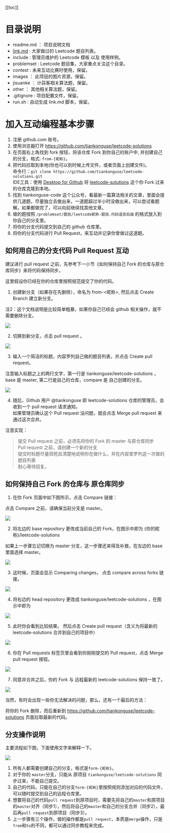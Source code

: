[[toc]]

# 目录说明

* readme.md ： 项目说明文档
* [link.md](link.md) : 大家做过的 Leetcode  题目列表。  
* include : 管理员维护的 Leetcode 模板 以及 使用样例。  
* problemset : Leetcode 题目集，大家重点关注这个目录。   
* contest : 未来互动比赛时使用，保留。  
* images ： 此项目的图片资源，保留。  
* jisuanke ： 计蒜客相关算法题，保留。  
* other ： 其他相关算法题，保留。  
* .gitignore : 项目配置文件，保留。    
* run.sh : 自动生成 link.md 脚本，保留。  




# 加入互动编程基本步骤


1. 注册 github.com 账号。  
2. 使用浏览器打开 https://github.com/tiankonguse/leetcode-solutions  
3. 在页面右上角找到 fork 按钮，将该仓库 Fork 到你自己的账户中, 并创建自己的分支，格式: `from-{昵称}`。  
4. 把代码拉取到本地(你也可以到时候上传文件，或者页面上创建文件)。  
   命令行：`git clone https://github.com/tiankonguse/leetcode-solutions.git`  
   IDE工具：使用 [Desktop for Github](https://desktop.github.com/) 将 [leetcode-solutions](https://github.com/tiankonguse/leetcode-solutions.git) 这个你 Fork 过来的仓库克隆到本地。  
5. 找到 tiankonguse-code 这个公众号，看最新一篇算法相关的文章，里面会提供几道题，尽量独立去做出来，一道题超过半小时没做出来，可以尝试看题解。如果都做完了，可以向前继续找其他文章。  
6. 做的题按照 `/problemset/题目/leetcode昵称-题目.代码语言后缀` 的格式放入到你自己的分支里。  
7. 将你的分支代码提交到自己的 github 仓库里。  
8. 将你的分支代码进行 Pull Request，来互动并记录你曾做过这道题。  



## 如何用自己的分支代码 Pull Request 互动  


建议进行 pull request 之前，先参考下一小节《如何保持自己 Fork 的仓库与原仓库同步》来将代码保持同步。  


这里假设你已经在你的仓库里按照规范提交了你的代码。  


1. 创建新分支（如果存在先删除），命名为 from-<昵称>, 然后点击 Create Branch 建立新分支。  

注2：这个文档说明是比较简单粗暴，如果你自己已经会 github 相关操作，就不需要删除分支。  


![](/images/pull-request-create-branch.png)  


2. 切换到新分支，点击 pull request 。  


![](/images/pull-request-click-pull-button.png)  


3. 输入一个简洁的标题，内容罗列自己做的题目列表，并点击 Create pull request。  

注意输入标题之上的两行文字，第一行是 tiankonguse/leetcode-solutions ，base  是 master, 第二行是自己的仓库，compare 是 自己创建的分支。    


![](/images/pull-request-create-again.png)  


4. 随后，Github 用户 @tiankonguse 即 leetcode-solutions 仓库的管理员，会收到一个 pull request 请求通知。  
如果管理员确认这个 Pull request 没问题，就会点击 Merge pull request 来通过这次合并。  


注意实现：


> 提交 Pull request 之前，必须先将你的 Fork 的 master 与原仓库同步  
> Pull request 之前，请创建一个新的分支  
> 提交时标题尽量简短且清楚地说明你在做什么，并在内容里罗列这一次做的题目列表  
> 耐心等待回复。  


## 如何保持自己 Fork 的仓库与 原仓库同步  


1. 在你 Fork 页面中如下图所示，点击 Compare 链接：  


点击 Compare 之前，请确保当前分支是 master。  


![](/images/sync_fork_compare.png)  


2. 将左边的 base repository 更改成当前自己的 Fork，在图示中即为 {你的昵称}/leetcode-solutions  


如果上一步骤忘记切换为 master 分支，这一步骤还来得及补救，在左边的 base 里面选择 master。  


![](/images/sync_fork_choose_base_repository.png)  


3. 这时候，页面会显示 Comparing changes， 点击 compare across forks 链接。  


![](/images/sync-fork-compare-across-forks.png)  


4. 将右边的 head repository 更改成 tiankonguse/leetcode-solutions ，在图示中即为  


![](/images/sync-fork-choose-head-repository.png)  


5. 此时你会看到比较结果。 然后点击 Create pull request（含义为将最新的 leetcode-solutions 合并到自己的项目中）  


![](/images/sync-fork-create-pull-request.png)  


6. 你在 Pull requests 标签页里会看到你刚刚提交的 Pull request，点击 Merge pull request 按钮。  


![](/images/sync-fork-merge-pull-request.png)  


7. 同意并合并之后，你的 Fork 与 远程最新的 leetcode-solutions 保持一致了。    


![](/images/sync-fork-finish.png)



当然，有时会出现一些你无法解决的问题，那么，还有一个最后的方法：


将你的 Fork 删除，而后重新到 https://github.com/tiankonguse/leetcode-solutions 页面拉取最新的代码。  



## 分支操作说明  


主要流程如下图，下面使用文字来解释一下。  


![](/images/git-branch-manger.jpg)  


1. 所有人都需要创建自己的分支，格式是`form-{昵称}`。  
2. 对于你的 `master`分支，只能从 原项目 `tiankonguse/leetcode-solutions` 同步过来，不能自己提交。  
3. 自己的代码，只能在自己的分支`form-{昵称}`里按照规则添加对应的代码文件，可以随时提交到自己的远程仓库里。  
4. 想要将自己的代码`pull request`到原项目时，需要先将自己的`master`和原项目的`master`对齐（同步1），然后将自己的`master`和自己的分支合并（同步2），最后再`pull request`到原项目（同步3）。  
5. 上一步骤有三个操作，做的操作都是`pull request`，本质是`merge`操作，只是`from`和`to`的不同，都可以通过同步教程来完成。  






